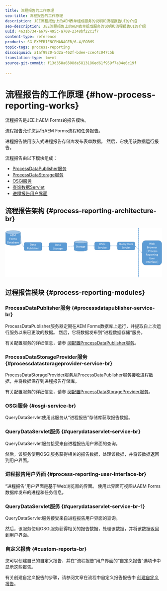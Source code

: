 ```yaml
---
title: 流程报告的工作原理
seo-title: 流程报告的工作原理
description: JEE流程报告上的AEM表单组成服务的说明和流程报告UI的介绍
seo-description: JEE流程报告上的AEM表单组成服务的说明和流程报告UI的介绍
uuid: 4631b734-a679-495c-a708-2348bf22c1f7
content-type: reference
products: SG_EXPERIENCEMANAGER/6.4/FORMS
topic-tags: process-reporting
discoiquuid: a1af9920-5d2a-462f-bdee-ccec4c047c5b
translation-type: tm+mt
source-git-commit: f13d358a6508da5813186ed61f959f7a84e6c19f

---
```



# 流程报告的工作原理 {#how-process-reporting-works}

流程报告是JEE上AEM Forms的报告模块。

流程报告允许您运行AEM Forms流程和任务报告。

进程报告使用嵌入式进程报告存储库发布表单数据。 然后，它使用该数据运行报告。

流程报告由以下模块组成：

* [ProcessDataPublisher服务](/help/forms/using/process-reporting/process-reporting-architecture.md#p-processdatapublisher-service-br-p)
* [ProcessDataStorage服务](/help/forms/using/process-reporting/process-reporting-architecture.md#p-processdatastorageprovider-service-br-p)
* [OSGi服务](/help/forms/using/process-reporting/process-reporting-architecture.md#p-osgi-service-br-p)
* [查询数据Servlet](/help/forms/using/process-reporting/process-reporting-architecture.md#p-querydataservlet-service-br-p)
* [进程报告用户界面](/help/forms/using/process-reporting/process-reporting-architecture.md#p-process-reporting-user-interface-br-p)

## 流程报告架构 {#process-reporting-architecture-br}

![处理报告架构](assets/processreportingarchitecture.png)

## 过程报告模块 {#process-reporting-modules}

### ProcessDataPublisher服务 {#processdatapublisher-service-br}

ProcessDataPublisher服务器定期在AEM Forms数据库上运行，并提取自上次运行服务以来已更改的数据。 然后，它将数据发布到“进程数据存储”服务。

有关配置服务的详细信息，请参 [阅配置ProcessDataPublisher服务](/help/forms/using/process-reporting/install-start-process-reporting.md#p-reportconfiguration-service-p)。

### ProcessDataStorageProvider服务 {#processdatastorageprovider-service-br}

ProcessDataStorageProvider服务从ProcessDataPublisher服务接收进程数据，并将数据保存到进程报告存储库。

有关配置服务的详细信息，请参 [阅配置ProcessDataStorageProvider服务](/help/forms/using/process-reporting/install-start-process-reporting.md#p-to-configure-the-process-reporting-repository-locations-p)。

### OSGi服务 {#osgi-service-br}

QueryDataServlet使用此服务从“进程报告”存储库获取报告数据。

### QueryDataServlet服务 {#querydataservlet-service-br}

QueryDataServlet服务接受来自进程报告用户界面的查询。

然后，该服务使用OSGi服务获得相关的报告数据，处理该数据，并将该数据返回到用户界面。

### 进程报告用户界面 {#process-reporting-user-interface-br}

“进程报告”用户界面是基于Web浏览器的界面。 使用此界面可视图从AEM Forms数据库发布的进程和任务信息。

### QueryDataServlet服务 {#querydataservlet-service-br-1}

QueryDataServlet服务接受来自进程报告用户界面的查询。

然后，该服务使用OSGi服务获得相关的报告数据，处理该数据，并将该数据返回到用户界面。

### 自定义报告 {#custom-reports-br}

您可以创建自己的自定义报告，并在“流程报告”用户界面的“自定义报告”选项卡中显示这些报告。

有关创建自定义报告的步骤，请参阅文章在流程中自定义报告报告中 [创建自定义报告](/help/forms/using/process-reporting/process-reporting-custom-reports.md)。

